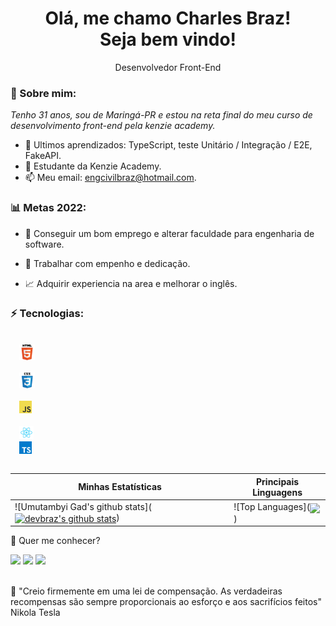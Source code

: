 <h1 align='center'>
  Olá, me chamo Charles Braz!
  <br/>
  Seja bem vindo!
</h1>

<p align='center'>
  Desenvolvedor Front-End
</p>

### 🌻 Sobre mim:

<p>
  <em>
    Tenho 31 anos, sou de Maringá-PR e estou na reta final do meu curso de desenvolvimento front-end pela kenzie academy.
  </em>
</p>

- 🌱 Ultimos aprendizados: TypeScript, teste Unitário / Integração / E2E, FakeAPI.
- 🚀 Estudante da Kenzie Academy.
- 📫 Meu email: engcivilbraz@hotmail.com.

### 📊 Metas 2022:

- 💼 Conseguir um bom emprego e alterar faculdade para engenharia de software.

- 🤝 Trabalhar com empenho e dedicação.

- 📈 Adquirir experiencia na area e melhorar o inglês.

### ⚡ Tecnologias:

<code>
  <img height="25" alt="html" src="https://raw.githubusercontent.com/github/explore/80688e429a7d4ef2fca1e82350fe8e3517d3494d/topics/html/html.png">
</code>
<code>
  <img height="25" alt="css" src="https://raw.githubusercontent.com/github/explore/80688e429a7d4ef2fca1e82350fe8e3517d3494d/topics/css/css.png">
</code>
<code>
  <img height="20" alt="javascript" src="https://raw.githubusercontent.com/github/explore/80688e429a7d4ef2fca1e82350fe8e3517d3494d/topics/javascript/javascript.png">
</code>
<code>
  <img height="22.5" alt="react" src="https://raw.githubusercontent.com/github/explore/80688e429a7d4ef2fca1e82350fe8e3517d3494d/topics/react/react.png"></code>
<code>
  <img height="20" alt="typescript" src="https://raw.githubusercontent.com/github/explore/80688e429a7d4ef2fca1e82350fe8e3517d3494d/topics/typescript/typescript.png">
</code>

|  |  |
| ------------- | ------------- |

| Minhas Estatísticas                                                                                                                                                            | Principais Linguagens                                                                                                                                                                     |
| ------------------------------------------------------------------------------------------------------------------------------------------------------------------------ | ---------------------------------------------------------------------------------------------------------------------------------------------------------------------------------- |
| ![Umutambyi Gad's github stats](<a href="https://github.com/devbraz/github-readme-stats"><img align="center" src="https://github-readme-stats.vercel.app/api?username=devbraz&show_icons=true&include_all_commits=true&theme=buefy&hide_border=true" alt="devbraz's github stats" /></a>) | ![Top Languages](<a href="https://github.com/devbraz/github-readme-stats"><img align="center" src="https://github-readme-stats.vercel.app/api/top-langs/?username=devbraz&layout=compact&theme=buefy&hide_border=true" /></a>) |

💬 Quer me conhecer?

<div>
  <a href="https://www.linkedin.com/in/charlesbraz" target="_blank"><img src="https://img.shields.io/badge/-LinkedIn-%230077B5?style=for-the-badge&logo=linkedin&logoColor=white" target="_blank"></a>
  <a href="https://api.whatsapp.com/send/?phone=%2B5544997239224&text&app_absent=0" target="_blank"><img src="https://img.shields.io/badge/WhatsApp-25D366?style=for-the-badge&logo=whatsapp&logoColor=white" target="_blank"></a>
  <a href = "mailto:engcivilbraz@hotmail.com"><img src="https://img.shields.io/badge/-Gmail-%23333?style=for-the-badge&logo=gmail&logoColor=white" target="_blank"></a>
</div>
<br>
<p>🧠 
  <spam 
    style="
      text-align:'center',
      font-style:italic,
      font-size:1.2rem,
      font-weight: 400
    ">"Creio firmemente em uma lei de compensação. As verdadeiras recompensas são sempre proporcionais ao esforço e aos sacrifícios feitos"
  </spam>
  <spam 
    style="
      text-align:'center',
      font-size:1.5rem,
      font-weight: bold
    ">Nikola Tesla
  </spam>
</p>
